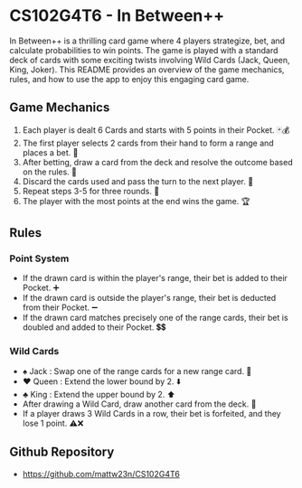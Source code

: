 # CS102G4T6 - In Between++

In Between++ is a thrilling card game where 4 players strategize, bet, and calculate probabilities to win points. The game is played with a standard deck of cards with some exciting twists involving Wild Cards (Jack, Queen, King, Joker). This README provides an overview of the game mechanics, rules, and how to use the app to enjoy this engaging card game. 

## Game Mechanics
1. Each player is dealt 6 Cards and starts with 5 points in their Pocket. 🃏💰
2. The first player selects 2 cards from their hand to form a range and places a bet. 🎲
3. After betting, draw a card from the deck and resolve the outcome based on the rules. 🔄
4. Discard the cards used and pass the turn to the next player. 🔄
5. Repeat steps 3-5 for three rounds. 🔁
6. The player with the most points at the end wins the game. 🏆

## Rules

### Point System
- If the drawn card is within the player's range, their bet is added to their Pocket. ➕
- If the drawn card is outside the player's range, their bet is deducted from their Pocket. ➖
- If the drawn card matches precisely one of the range cards, their bet is doubled and added to their Pocket. 💲💲

### Wild Cards
- :spades: Jack : Swap one of the range cards for a new range card. 🔁
- :hearts: Queen : Extend the lower bound by 2. ⬇️
- :clubs: King : Extend the upper bound by 2. ⬆️
- After drawing a Wild Card, draw another card from the deck. 🔄
- If a player draws 3 Wild Cards in a row, their bet is forfeited, and they lose 1 point. ⚠️❌

## Github Repository
- https://github.com/mattw23n/CS102G4T6
